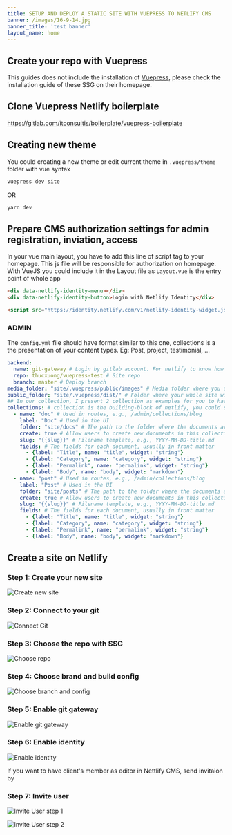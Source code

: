 ```yaml
---
title: SETUP AND DEPLOY A STATIC SITE WITH VUEPRESS TO NETLIFY CMS
banner: /images/16-9-14.jpg
banner_title: 'test banner'
layout_name: home
---
```


## Create your repo with Vuepress

This guides does not include the installation of [Vuepress](https://vuepress.vuejs.org/guide/getting-started.html), please check the installation guide of these SSG on their homepage.

## Clone Vuepress Netlify boilerplate

https://gitlab.com/itconsultis/boilerplate/vuepress-boilerplate

## Creating new theme

You could creating a new theme or edit current theme in `.vuepress/theme` folder with vue syntax

```bash
vuepress dev site
```

OR

```bash
yarn dev
```

## Prepare CMS authorization settings for admin registration, inviation, access

In your vue main layout, you have to add this line of script tag to your homepage.
This js file will be responsible for authorization on homepage.
With VueJS you could include it in the Layout file as `Layout.vue` is the entry point of whole app

```html
<div data-netlify-identity-menu></div>
<div data-netlify-identity-button>Login with Netlify Identity</div>

<script src="https://identity.netlify.com/v1/netlify-identity-widget.js"></script>
```

### ADMIN

The `config.yml` file should have format similar to this one, collections is a the presentation of your content types. Eg: Post, project, testimonial, ...

```yml
backend:
  name: git-gateway # Login by gitlab account. For netlify to know how to let user login to their CMS.
  repo: thucxuong/vuepress-test # Site repo
  branch: master # Deploy branch
media_folder: "site/.vuepress/public/images" # Media folder where you upload images
public_folder: "site/.vuepress/dist/" # Folder where your whole site will live in
## In our collection, I present 2 collection as examples for you to have better understanding
collections: # collection is the building-block of netlify, you could see it as content type
  - name: "doc" # Used in routes, e.g., /admin/collections/blog
    label: "Doc" # Used in the UI
    folder: "site/docs" # The path to the folder where the documents are stored (inside dist)
    create: true # Allow users to create new documents in this collection
    slug: "{{slug}}" # Filename template, e.g., YYYY-MM-DD-title.md
    fields: # The fields for each document, usually in front matter
      - {label: "Title", name: "title", widget: "string"}
      - {label: "Category", name: "category", widget: "string"}
      - {label: "Permalink", name: "permalink", widget: "string"}
      - {label: "Body", name: "body", widget: "markdown"}
  - name: "post" # Used in routes, e.g., /admin/collections/blog
    label: "Post" # Used in the UI
    folder: "site/posts" # The path to the folder where the documents are stored (inside dist)
    create: true # Allow users to create new documents in this collection
    slug: "{{slug}}" # Filename template, e.g., YYYY-MM-DD-title.md
    fields: # The fields for each document, usually in front matter
      - {label: "Title", name: "title", widget: "string"}
      - {label: "Category", name: "category", widget: "string"}
      - {label: "Permalink", name: "permalink", widget: "string"}
      - {label: "Body", name: "body", widget: "markdown"}
```

## Create a site on Netlify

### Step 1: Create your new site

![Create new site](./images/new-site.png)

### Step 2: Connect to your git

![Connect Git](./images/connect-git.png)

### Step 3: Choose the repo with SSG

![Choose repo](./images/choose-repo.png)

### Step 4: Choose brand and build config

![Choose branch and config](./images/choose-branch-and-config.png)

### Step 5: Enable git gateway

![Enable git gateway](./images/enable-git-gateway.png)

### Step 6: Enable identity

![Enable identity](./images/enable-identity.png)

If you want to have client's member as editor in Nettlify CMS, send invitaion by

### Step 7: Invite user

![Invite User step 1](./images/invite-user-1.png)

![Invite User step 2](./images/invite-user-2.png)

